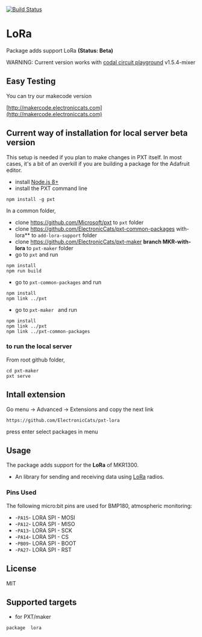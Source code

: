 [![Build Status](https://travis-ci.org/ElectronicCats/pxt-lora.svg?branch=master)](https://travis-ci.org/ElectronicCats/pxt-lora) 

# LoRa

Package adds support LoRa **(Status: Beta)**

WARNING: Current version works with [codal circuit playground](https://github.com/ElectronicCats/codal-circuit-playground/releases/tag/v1.5.4-mixer) v1.5.4-mixer 

## Easy Testing
You can try our makecode version

[http://makercode.electroniccats.com](http://makercode.electroniccats.com)

## Current way of installation for local server beta version

This setup is needed if you plan to make changes in PXT itself. In most cases, it's a bit of an overkill
if you are building a package for the Adafruit editor.

* install [Node.js 8+](https://nodejs.org/en/download/)
* install the PXT command line
```
npm install -g pxt
```

In a common folder,

* clone https://github.com/Microsoft/pxt to ``pxt`` folder
* clone https://github.com/ElectronicCats/pxt-common-packages with-lora** to ``add-lora-support`` folder
* clone https://github.com/ElectronicCats/pxt-maker **branch MKR-with-lora** to ``pxt-maker`` folder
* go to ``pxt`` and run

```
npm install
npm run build
```

* go to ``pxt-common-packages`` and run

```
npm install
npm link ../pxt
```

* go to ``pxt-maker `` and run

```
npm install
npm link ../pxt
npm link ../pxt-common-packages
```

### to run the local server

From root github folder,

```
cd pxt-maker
pxt serve
```
## Intall extension

Go menu -> Advanced -> Extensions and copy the next link

```
https://github.com/ElectronicCats/pxt-lora
```
press enter select packages in menu

## Usage

The package adds support for the **LoRa** of MKR1300.
 
* An library for sending and receiving data using [LoRa](https://www.semtech.com/technology/lora) radios.	

### Pins Used 

The following micro:bit pins are used for BMP180, atmospheric monitoring:  

*  -``PA15``- LORA SPI - MOSI
*  -``PA12``- LORA SPI - MISO
*  -``PA13``- LORA SPI - SCK
*  -``PA14``- LORA SPI - CS
*  -``PB09``- LORA SPI - BOOT
*  -``PA27``- LORA SPI - RST

## License

MIT

## Supported targets

* for PXT/maker

```
package  lora
```

